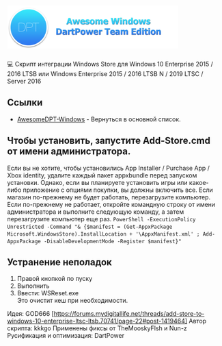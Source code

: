 # <img src="https://raw.githubusercontent.com/dpteam/AwesomeDPT-WindowsSoft/master/content/logo.png?raw=true" width="400">

💻 Скрипт интеграции Windows Store для Windows 10 Enterprise 2015 / 2016 LTSB или Windows Enterprise 2015 / 2016 LTSB N / 2019 LTSC / Server 2016

## Ссылки

- [AwesomeDPT-Windows](https://dpteam.github.io/AwesomeDPT-Windows) - Вернуться в основной список.

## Чтобы установить, запустите Add-Store.cmd от имени администратора. 
Если вы не хотите, чтобы установились App Installer / Purchase App / Xbox identity, удалите каждый пакет appxbundle перед запуском установки. Однако, если вы планируете установить игры или какое-либо приложение с опциями покупки, вы должны включить все.
Если магазин по-прежнему не будет работать, перезагрузите компьютер. Если по-прежнему не работает, откройте командную строку от имени администратора и выполните следующую команду, а затем перезагрузите компьютер еще раз.
```PowerShell -ExecutionPolicy Unrestricted -Command "& {$manifest = (Get-AppxPackage Microsoft.WindowsStore).InstallLocation + '\AppxManifest.xml' ; Add-AppxPackage -DisableDevelopmentMode -Register $manifest}"```    

## Устранение неполадок
1. Правой кнопкой по пуску
2. Выполнить
3. Ввести: WSReset.exe  
Это очистит кеш при необходимости.

Идея: GOD666 [https://forums.mydigitallife.net/threads/add-store-to-windows-10-enterprise-ltsc-ltsb.70741/page-22#post-1419464]
Автор скрипта: kkkgo
Применены фиксы от TheMooskyFIsh и Nun-z
Русификация и оптимизация: DartPower